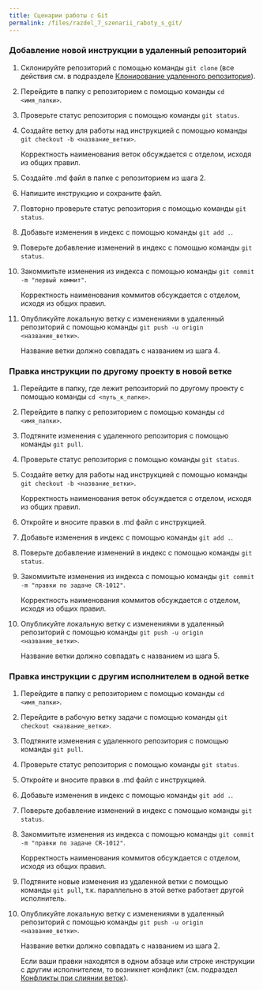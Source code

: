 ```yaml
---
title: Сценарии работы с Git
permalink: /files/razdel_7_szenarii_raboty_s_git/
---
```


### Добавление новой инструкции в удаленный репозиторий

1. Склонируйте репозиторий с помощью команды `git clone` (все действия см. в подразделе [Клонирование удаленного репозитория](/primery/files/razdel_4_rabota_s_lokalnum_repozitoriem/)).
2. Перейдите в папку с репозиторием с помощью команды `cd <имя_папки>`.
3. Проверьте статус репозитория с помощью команды `git status`.
4. Создайте ветку для работы над инструкцией с помощью команды `git checkout -b <название_ветки>`. 
 
   Корректность наименования веток обсуждается с отделом, исходя из общих правил.

5. Создайте .md файл в папке с репозиторием из шага 2.
6. Напишите инструкцию и сохраните файл.
7. Повторно проверьте статус репозитория с помощью команды `git status`.
8. Добавьте изменения в индекс с помощью команды `git add .`.
9. Поверьте добавление изменений в индекс с помощью команды `git status`.
10. Закоммитьте изменения из индекса с помощью команды `git commit -m "первый коммит"`.

    Корректность наименования коммитов обсуждается с отделом, исходя из общих правил.

11. Опубликуйте локальную ветку с изменениями в удаленный репозиторий с помощью команды `git push -u origin <название_ветки>`. 

    Название ветки должно совпадать с названием из шага 4.

### Правка инструкции по другому проекту в новой ветке

1. Перейдите в папку, где лежит репозиторий по другому проекту с помощью команды `cd <путь_к_папке>`.
2. Перейдите в папку с репозиторием с помощью команды `cd <имя_папки>`.
3. Подтяните изменения с удаленного репозитория с помощью команды `git pull`.
4. Проверьте статус репозитория с помощью команды `git status`.
5. Создайте ветку для работы над инструкцией с помощью команды `git checkout -b <название_ветки>`.

    Корректность наименования веток обсуждается с отделом, исходя из общих правил.

6. Откройте и вносите правки в .md файл с инструкцией.
7. Добавьте изменения в индекс с помощью команды `git add .`.
8. Поверьте добавление изменений в индекс с помощью команды `git status`.
9. Закоммитьте изменения из индекса с помощью команды `git commit -m "правки по задаче CR-1012"`.

   Корректность наименования коммитов обсуждается с отделом, исходя из общих правил.

10. Опубликуйте локальную ветку с изменениями в удаленный репозиторий с помощью команды `git push -u origin <название_ветки>`. 

    Название ветки должно совпадать с названием из шага 5.

### Правка инструкции с другим исполнителем в одной ветке

1. Перейдите в папку с репозиторием с помощью команды `cd <имя_папки>`.
2. Перейдите в рабочую ветку задачи с помощью команды `git checkout <название_ветки>`.
3. Подтяните изменения с удаленного репозитория с помощью команды `git pull`.
4. Проверьте статус репозитория с помощью команды `git status`.
5. Откройте и вносите правки в .md файл с инструкцией.
6. Добавьте изменения в индекс с помощью команды `git add .`.
7. Поверьте добавление изменений в индекс с помощью команды `git status`.
8. Закоммитьте изменения из индекса с помощью команды `git commit -m "правки по задаче CR-1012"`.

   Корректность наименования коммитов обсуждается с отделом, исходя из общих правил.

9. Подтяните новые изменения из удаленной ветки с помощью команды `git pull`, т.к. параллельно в этой ветке работает другой исполнитель.
10. Опубликуйте локальную ветку с изменениями в удаленный репозиторий с помощью команды `git push -u origin <название_ветки>`. 

    Название ветки должно совпадать с названием из шага 2.

    Если ваши правки находятся в одном абзаце или строке инструкции с другим исполнителем, то возникнет конфликт (см. подраздел [Конфликты при слиянии веток](/primery/files/razdel_6_konflikty_pri_slianii_vetok/)).
